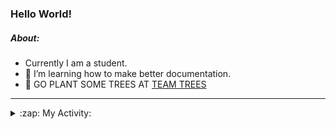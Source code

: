 ### Hello World!

##### About:
- Currently I am a student.
- 🌱 I’m learning how to make better documentation.
- 🌱 GO PLANT SOME TREES AT [TEAM TREES](https://teamtrees.org/)

---
<details>
  <summary>:zap: My Activity:</summary>
  
<!--START_SECTION:waka-->
![Code Time](http://img.shields.io/badge/Code%20Time-1%2C112%20hrs%201%20min-blue)

**I'm a Night 🦉** 

```text
🌞 Morning                1369 commits        ██░░░░░░░░░░░░░░░░░░░░░░░   09.10 % 
🌆 Daytime                5246 commits        █████████░░░░░░░░░░░░░░░░   34.87 % 
🌃 Evening                4309 commits        ███████░░░░░░░░░░░░░░░░░░   28.64 % 
🌙 Night                  4119 commits        ███████░░░░░░░░░░░░░░░░░░   27.38 % 
```
📅 **I'm Most Productive on Wednesday** 

```text
Monday                   2285 commits        ████░░░░░░░░░░░░░░░░░░░░░   15.19 % 
Tuesday                  1816 commits        ███░░░░░░░░░░░░░░░░░░░░░░   12.07 % 
Wednesday                3577 commits        ██████░░░░░░░░░░░░░░░░░░░   23.78 % 
Thursday                 1861 commits        ███░░░░░░░░░░░░░░░░░░░░░░   12.37 % 
Friday                   1498 commits        ██░░░░░░░░░░░░░░░░░░░░░░░   09.96 % 
Saturday                 1368 commits        ██░░░░░░░░░░░░░░░░░░░░░░░   09.09 % 
Sunday                   2638 commits        ████░░░░░░░░░░░░░░░░░░░░░   17.54 % 
```


📊 **This Week I Spent My Time On** 

```text
🔥 Editors: 
VS Code                  8 hrs 51 mins       █████████████████████████   100.00 % 

🐱‍💻 Projects: 
praise                   4 hrs 43 mins       █████████████░░░░░░░░░░░░   53.33 % 
skillgraff               2 hrs 48 mins       ████████░░░░░░░░░░░░░░░░░   31.66 % 
CSF22                    1 hr 19 mins        ████░░░░░░░░░░░░░░░░░░░░░   14.98 % 
ai                       0 secs              ░░░░░░░░░░░░░░░░░░░░░░░░░   00.03 % 
```


 Last Updated on 22/04/2023 16:08:34 UTC
<!--END_SECTION:waka-->
</details>
